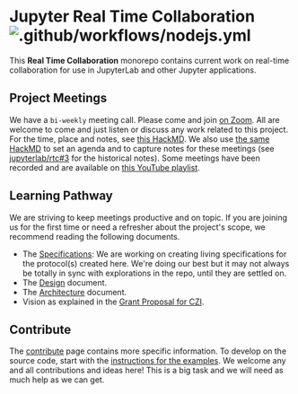 # Jupyter Real Time Collaboration ![.github/workflows/nodejs.yml](https://github.com/jupyterlab/rtc/workflows/.github/workflows/nodejs.yml/badge.svg)

This **Real Time Collaboration** monorepo contains current work on real-time collaboration for use in JupyterLab and other Jupyter applications.

## Project Meetings

We have a `bi-weekly` meeting call. Please come and join [on Zoom](https://zoom.us/j/98101649538?pwd=aW15K0gxTHZiQ2tOL21UK21MYmN4QT09). All are welcome to come and just listen or discuss any work related to this project. For the time, place and notes, see [this HackMD](https://hackmd.io/@_4xc7QhhSHKODRQn1uiulw/BkV24I3qL/edit). We also use [the same HackMD](https://hackmd.io/@_4xc7QhhSHKODRQn1uiulw/BkV24I3qL/edit) to set an agenda and to capture notes for these meetings (see [jupyterlab/rtc#3](https://github.com/jupyterlab/rtc/issues/3) for the historical notes). Some meetings have been recorded and are available on [this YouTube playlist](https://www.youtube.com/playlist?list=PLUrHeD2K9Cmk5PpU7a3Pf5zEteJ-_kA81).

## Learning Pathway

We are striving to keep meetings productive and on topic. If you are joining us for the first time or need a refresher about the project's scope, we recommend reading the following documents.

- The [Specifications](https://jupyter-rtc.readthedocs.io/en/latest/developer/specs.html): We are working on creating living specifications for the protocol(s) created here. We're doing our best but it may not always be totally in sync with explorations in the repo, until they are settled on.
- The [Design](https://jupyter-rtc.readthedocs.io/en/latest/developer/design.html) document.
- The [Architecture](https://jupyter-rtc.readthedocs.io/en/latest/developer/architecture.html) document.
- Vision as explained in the [Grant Proposal for CZI](https://jupyter-rtc.readthedocs.io/en/latest/organisation/czi-2020.html).

## Contribute

The [contribute](https://jupyter-rtc.readthedocs.io/en/latest/organisation/contribute.html) page contains more specific information. To develop on the source code, start with the [instructions for the examples](https://jupyter-rtc.readthedocs.io/en/latest/developer/examples.html). We welcome any and all contributions and ideas here! This is a big task and we will need as much help as we can get.
